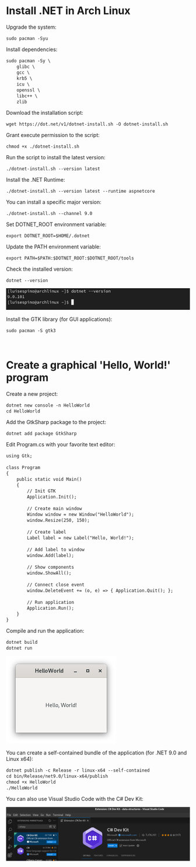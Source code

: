 # Install .NET in Arch Linux


Upgrade the system:

```
sudo pacman -Syu
```

Install dependencies:

```
sudo pacman -Sy \
    glibc \
    gcc \
    krb5 \
    icu \
    openssl \
    libc++ \
    zlib
```

Download the installation script:

```
wget https://dot.net/v1/dotnet-install.sh -O dotnet-install.sh
```

Grant execute permission to the script:

```
chmod +x ./dotnet-install.sh
```

Run the script to install the latest version:
```
./dotnet-install.sh --version latest
```

Install the .NET Runtime:
```
./dotnet-install.sh --version latest --runtime aspnetcore
```

You can install a specific major version:
```
./dotnet-install.sh --channel 9.0
```

Set DOTNET_ROOT environment variable:
```
export DOTNET_ROOT=$HOME/.dotnet
```

Update the PATH environment variable:
```
export PATH=$PATH:$DOTNET_ROOT:$DOTNET_ROOT/tools
```

Check the installed version:
```
dotnet --version
```

![Alt text](https://github.com/luisespino/data-structures/blob/master/csharp/img/screenshot1.png?raw=true "version")

Install the GTK library (for GUI applications):
```
sudo pacman -S gtk3
```
&nbsp;

# Create a graphical 'Hello, World!' program

Create a new project:
```
dotnet new console -n HelloWorld
cd HelloWorld
```

Add the GtkSharp package to the project:
```
dotnet add package GtkSharp
```

Edit Program.cs with your favorite text editor:
```
using Gtk;

class Program
{
    public static void Main()
    {
        // Init GTK
        Application.Init();

        // Create main window
        Window window = new Window("HelloWorld");
        window.Resize(250, 150);

        // Create label
        Label label = new Label("Hello, World!");

        // Add label to window 
        window.Add(label);

        // Show components
        window.ShowAll();

        // Connect close event
        window.DeleteEvent += (o, e) => { Application.Quit(); };

        // Run application
        Application.Run();
    }
}
```

Compile and run the application:
```
dotnet build
dotnet run
```

![Alt text](https://github.com/luisespino/data-structures/blob/master/csharp/img/screenshot2.png?raw=true "version")

You can create a self-contained bundle of the application (for .NET 9.0 and Linux x64):
```
dotnet publish -c Release -r linux-x64 --self-contained
cd bin/Release/net9.0/linux-x64/publish
chmod +x HelloWorld
./HelloWorld
```

You can also use Visual Studio Code with the C# Dev Kit:

![Alt text](https://github.com/luisespino/data-structures/blob/master/csharp/img/screenshot3.png?raw=true "version")
